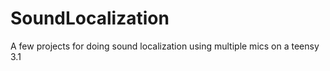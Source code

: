 SoundLocalization
=================


A few projects for doing sound localization using multiple mics on a teensy 3.1
